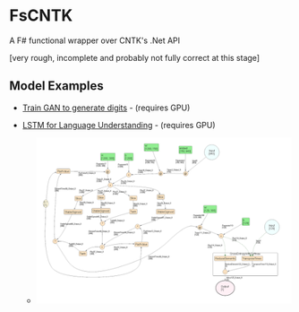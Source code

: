 # FsCNTK

A F# functional wrapper over CNTK's .Net API

[very rough, incomplete and probably not fully correct at this stage]

## Model Examples
* [Train GAN to generate digits](FsCNTK/Scripts/TestDCGAN.fsx) - (requires GPU)

* [LSTM for Language Understanding](FsCNTK/Scripts/TestLstm.fsx) - (requires GPU)
	* ![LSTM Model](FsCNTK/Scripts/imgs/LSTM_Lang_Model.png)
